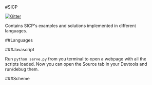 #SICP

[![Gitter](https://badges.gitter.im/Join%20Chat.svg)](https://gitter.im/tabdulradi/sicp?utm_source=badge&utm_medium=badge&utm_campaign=pr-badge&utm_content=badge)

Contains SICP's examples and solutions implemented in different languages.

##Languages

###Javascript

Run `python serve.py` from you terminal to open a webpage with all the scripts loaded.
Now you can open the Source tab in your Devtools and run/debug them.

###Scheme
